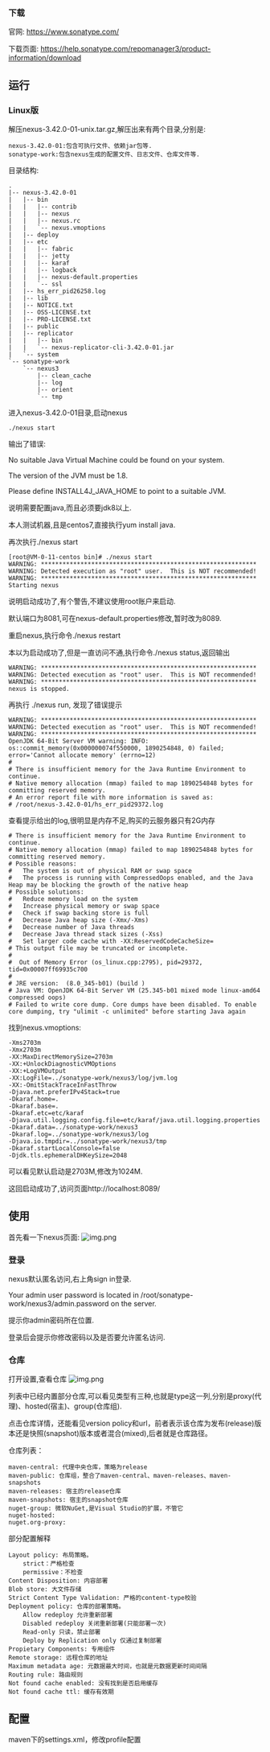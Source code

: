 ### 下载
官网: https://www.sonatype.com/

下载页面: https://help.sonatype.com/repomanager3/product-information/download

## 运行
### Linux版
解压nexus-3.42.0-01-unix.tar.gz,解压出来有两个目录,分别是:
```text
nexus-3.42.0-01:包含可执行文件、依赖jar包等.
sonatype-work:包含nexus生成的配置文件、日志文件、仓库文件等.
```
目录结构:
```text
.
|-- nexus-3.42.0-01
|   |-- bin
|   |   |-- contrib
|   |   |-- nexus
|   |   |-- nexus.rc
|   |   `-- nexus.vmoptions
|   |-- deploy
|   |-- etc
|   |   |-- fabric
|   |   |-- jetty
|   |   |-- karaf
|   |   |-- logback
|   |   |-- nexus-default.properties
|   |   `-- ssl
|   |-- hs_err_pid26258.log
|   |-- lib
|   |-- NOTICE.txt
|   |-- OSS-LICENSE.txt
|   |-- PRO-LICENSE.txt
|   |-- public
|   |-- replicator
|   |   |-- bin
|   |   `-- nexus-replicator-cli-3.42.0-01.jar
|   `-- system
`-- sonatype-work
    `-- nexus3
        |-- clean_cache
        |-- log
        |-- orient
        `-- tmp
```
进入nexus-3.42.0-01目录,启动nexus
```shell
./nexus start
```
输出了错误:

No suitable Java Virtual Machine could be found on your system.

The version of the JVM must be 1.8.

Please define INSTALL4J_JAVA_HOME to point to a suitable JVM.

说明需要配置java,而且必须要jdk8以上.

本人测试机器,且是centos7,直接执行yum install java.

再次执行./nexus start
```shell
[root@VM-0-11-centos bin]# ./nexus start
WARNING: ************************************************************
WARNING: Detected execution as "root" user.  This is NOT recommended!
WARNING: ************************************************************
Starting nexus
```
说明启动成功了,有个警告,不建议使用root账户来启动.

默认端口为8081,可在nexus-default.properties修改,暂时改为8089.

重启nexus,执行命令./nexus restart

本以为启动成功了,但是一直访问不通,执行命令./nexus status,返回输出
```shell
WARNING: ************************************************************
WARNING: Detected execution as "root" user.  This is NOT recommended!
WARNING: ************************************************************
nexus is stopped.
```
再执行  ./nexus run, 发现了错误提示
```shell
WARNING: ************************************************************
WARNING: Detected execution as "root" user.  This is NOT recommended!
WARNING: ************************************************************
OpenJDK 64-Bit Server VM warning: INFO: os::commit_memory(0x000000074f550000, 1890254848, 0) failed; error='Cannot allocate memory' (errno=12)
#
# There is insufficient memory for the Java Runtime Environment to continue.
# Native memory allocation (mmap) failed to map 1890254848 bytes for committing reserved memory.
# An error report file with more information is saved as:
# /root/nexus-3.42.0-01/hs_err_pid29372.log
```
查看提示给出的log,很明显是内存不足,购买的云服务器只有2G内存
```text
# There is insufficient memory for the Java Runtime Environment to continue.
# Native memory allocation (mmap) failed to map 1890254848 bytes for committing reserved memory.
# Possible reasons:
#   The system is out of physical RAM or swap space
#   The process is running with CompressedOops enabled, and the Java Heap may be blocking the growth of the native heap
# Possible solutions:
#   Reduce memory load on the system
#   Increase physical memory or swap space
#   Check if swap backing store is full
#   Decrease Java heap size (-Xmx/-Xms)
#   Decrease number of Java threads
#   Decrease Java thread stack sizes (-Xss)
#   Set larger code cache with -XX:ReservedCodeCacheSize=
# This output file may be truncated or incomplete.
#
#  Out of Memory Error (os_linux.cpp:2795), pid=29372, tid=0x00007ff69935c700
#
# JRE version:  (8.0_345-b01) (build )
# Java VM: OpenJDK 64-Bit Server VM (25.345-b01 mixed mode linux-amd64 compressed oops)
# Failed to write core dump. Core dumps have been disabled. To enable core dumping, try "ulimit -c unlimited" before starting Java again
```

找到nexus.vmoptions:
```text
-Xms2703m
-Xmx2703m
-XX:MaxDirectMemorySize=2703m
-XX:+UnlockDiagnosticVMOptions
-XX:+LogVMOutput
-XX:LogFile=../sonatype-work/nexus3/log/jvm.log
-XX:-OmitStackTraceInFastThrow
-Djava.net.preferIPv4Stack=true
-Dkaraf.home=.
-Dkaraf.base=.
-Dkaraf.etc=etc/karaf
-Djava.util.logging.config.file=etc/karaf/java.util.logging.properties
-Dkaraf.data=../sonatype-work/nexus3
-Dkaraf.log=../sonatype-work/nexus3/log
-Djava.io.tmpdir=../sonatype-work/nexus3/tmp
-Dkaraf.startLocalConsole=false
-Djdk.tls.ephemeralDHKeySize=2048
```
可以看见默认启动是2703M,修改为1024M.

这回启动成功了,访问页面http://localhost:8089/

## 使用
首先看一下nexus页面:
![img.png](11-Nexus搭建私服资料/nexus首页.png)

### 登录
nexus默认匿名访问,右上角sign in登录.

Your admin user password is located in
/root/sonatype-work/nexus3/admin.password on the server.

提示你admin密码所在位置.

登录后会提示你修改密码以及是否要允许匿名访问.

### 仓库
打开设置,查看仓库
![img.png](11-Nexus搭建私服资料/默认仓库.png)

列表中已经内置部分仓库,可以看见类型有三种,也就是type这一列,分别是proxy(代理)、hosted(宿主)、group(仓库组).

点击仓库详情，还能看见version policy和url，前者表示该仓库为发布(release)版本还是快照(snapshot)版本或者混合(mixed),后者就是仓库路径。

仓库列表：
```text
maven-central: 代理中央仓库，策略为release
maven-public: 仓库组，整合了maven-central、maven-releases、maven-snapshots
maven-releases: 宿主的release仓库
maven-snapshots: 宿主的snapshot仓库
nuget-group: 微软NuGet,是Visual Studio的扩展，不管它
nuget-hosted:
nuget.org-proxy:
```
部分配置解释
```text
Layout policy: 布局策略。
    strict：严格检查
    permissive：不检查
Content Disposition: 内容部署
Blob store: 大文件存储
Strict Content Type Validation: 严格的content-type校验
Deployment policy: 仓库的部署策略。
    Allow redeploy 允许重新部署
    Disabled redeploy 关闭重新部署(只能部署一次)
    Read-only 只读，禁止部署
    Deploy by Replication only 仅通过复制部署
Propietary Components: 专用组件
Remote storage: 远程仓库的地址
Maximum metadata age: 元数据最大时间，也就是元数据更新时间间隔
Routing rule: 路由规则
Not found cache enabled: 没有找到是否启用缓存
Not found cache ttl: 缓存有效期
```

## 配置
maven下的settings.xml，修改profile配置